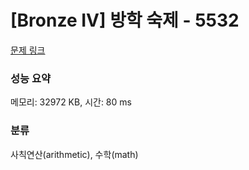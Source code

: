 # [Bronze IV] 방학 숙제 - 5532 

[문제 링크](https://www.acmicpc.net/problem/5532) 

### 성능 요약

메모리: 32972 KB, 시간: 80 ms

### 분류

사칙연산(arithmetic), 수학(math)


